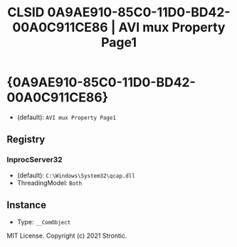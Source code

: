 ﻿---
title: "CLSID 0A9AE910-85C0-11D0-BD42-00A0C911CE86 | AVI mux Property Page1"
excerpt: What is COM-Object CLSID 0A9AE910-85C0-11D0-BD42-00A0C911CE86?
---

# {0A9AE910-85C0-11D0-BD42-00A0C911CE86}

* (default): `AVI mux Property Page1`

## Registry


### InprocServer32

* (default): `C:\Windows\System32\qcap.dll`
* ThreadingModel: `Both`

## Instance

* Type: `__ComObject`

MIT License. Copyright (c) 2021 Strontic.


